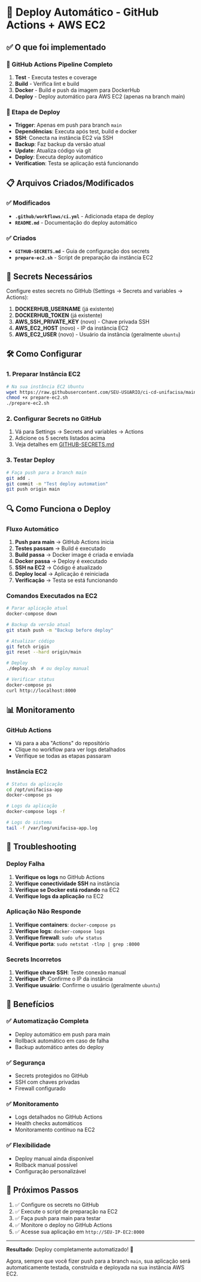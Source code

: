 # 🚀 Deploy Automático - GitHub Actions + AWS EC2

## ✅ O que foi implementado

### 🔄 GitHub Actions Pipeline Completo
1. **Test** - Executa testes e coverage
2. **Build** - Verifica lint e build
3. **Docker** - Build e push da imagem para DockerHub
4. **Deploy** - Deploy automático para AWS EC2 (apenas na branch main)

### 🎯 Etapa de Deploy
- **Trigger**: Apenas em push para branch `main`
- **Dependências**: Executa após test, build e docker
- **SSH**: Conecta na instância EC2 via SSH
- **Backup**: Faz backup da versão atual
- **Update**: Atualiza código via git
- **Deploy**: Executa deploy automático
- **Verification**: Testa se aplicação está funcionando

## 📋 Arquivos Criados/Modificados

### ✅ Modificados
- **`.github/workflows/ci.yml`** - Adicionada etapa de deploy
- **`README.md`** - Documentação do deploy automático

### ✅ Criados
- **`GITHUB-SECRETS.md`** - Guia de configuração dos secrets
- **`prepare-ec2.sh`** - Script de preparação da instância EC2

## 🔐 Secrets Necessários

Configure estes secrets no GitHub (Settings → Secrets and variables → Actions):

1. **DOCKERHUB_USERNAME** (já existente)
2. **DOCKERHUB_TOKEN** (já existente)
3. **AWS_SSH_PRIVATE_KEY** (novo) - Chave privada SSH
4. **AWS_EC2_HOST** (novo) - IP da instância EC2
5. **AWS_EC2_USER** (novo) - Usuário da instância (geralmente `ubuntu`)

## 🛠️ Como Configurar

### 1. Preparar Instância EC2
```bash
# Na sua instância EC2 Ubuntu
wget https://raw.githubusercontent.com/SEU-USUARIO/ci-cd-unifacisa/main/prepare-ec2.sh
chmod +x prepare-ec2.sh
./prepare-ec2.sh
```

### 2. Configurar Secrets no GitHub
1. Vá para Settings → Secrets and variables → Actions
2. Adicione os 5 secrets listados acima
3. Veja detalhes em [GITHUB-SECRETS.md](GITHUB-SECRETS.md)

### 3. Testar Deploy
```bash
# Faça push para a branch main
git add .
git commit -m "Test deploy automation"
git push origin main
```

## 🔍 Como Funciona o Deploy

### Fluxo Automático
1. **Push para main** → GitHub Actions inicia
2. **Testes passam** → Build é executado
3. **Build passa** → Docker image é criada e enviada
4. **Docker passa** → Deploy é executado
5. **SSH na EC2** → Código é atualizado
6. **Deploy local** → Aplicação é reiniciada
7. **Verificação** → Testa se está funcionando

### Comandos Executados na EC2
```bash
# Parar aplicação atual
docker-compose down

# Backup da versão atual
git stash push -m "Backup before deploy"

# Atualizar código
git fetch origin
git reset --hard origin/main

# Deploy
./deploy.sh  # ou deploy manual

# Verificar status
docker-compose ps
curl http://localhost:8000
```

## 📊 Monitoramento

### GitHub Actions
- Vá para a aba "Actions" do repositório
- Clique no workflow para ver logs detalhados
- Verifique se todas as etapas passaram

### Instância EC2
```bash
# Status da aplicação
cd /opt/unifacisa-app
docker-compose ps

# Logs da aplicação
docker-compose logs -f

# Logs do sistema
tail -f /var/log/unifacisa-app.log
```

## 🚨 Troubleshooting

### Deploy Falha
1. **Verifique os logs** no GitHub Actions
2. **Verifique conectividade SSH** na instância
3. **Verifique se Docker está rodando** na EC2
4. **Verifique logs da aplicação** na EC2

### Aplicação Não Responde
1. **Verifique containers**: `docker-compose ps`
2. **Verifique logs**: `docker-compose logs`
3. **Verifique firewall**: `sudo ufw status`
4. **Verifique porta**: `sudo netstat -tlnp | grep :8000`

### Secrets Incorretos
1. **Verifique chave SSH**: Teste conexão manual
2. **Verifique IP**: Confirme o IP da instância
3. **Verifique usuário**: Confirme o usuário (geralmente `ubuntu`)

## 🎯 Benefícios

### ✅ Automatização Completa
- Deploy automático em push para main
- Rollback automático em caso de falha
- Backup automático antes do deploy

### ✅ Segurança
- Secrets protegidos no GitHub
- SSH com chaves privadas
- Firewall configurado

### ✅ Monitoramento
- Logs detalhados no GitHub Actions
- Health checks automáticos
- Monitoramento contínuo na EC2

### ✅ Flexibilidade
- Deploy manual ainda disponível
- Rollback manual possível
- Configuração personalizável

## 🔄 Próximos Passos

1. ✅ Configure os secrets no GitHub
2. ✅ Execute o script de preparação na EC2
3. ✅ Faça push para main para testar
4. ✅ Monitore o deploy no GitHub Actions
5. ✅ Acesse sua aplicação em `http://SEU-IP-EC2:8000`

---

**Resultado**: Deploy completamente automatizado! 🚀

Agora, sempre que você fizer push para a branch `main`, sua aplicação será automaticamente testada, construída e deployada na sua instância AWS EC2.
